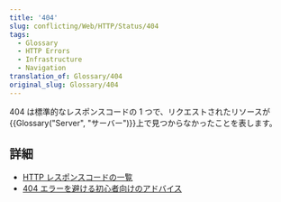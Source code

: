 ```yaml
---
title: '404'
slug: conflicting/Web/HTTP/Status/404
tags:
  - Glossary
  - HTTP Errors
  - Infrastructure
  - Navigation
translation_of: Glossary/404
original_slug: Glossary/404
---
```

404 は標準的なレスポンスコードの 1 つで、リクエストされたリソースが{{Glossary("Server", "サーバー")}}上で見つからなかったことを表します。

## 詳細

- [HTTP レスポンスコードの一覧](/ja/docs/Web/HTTP/Status)
- [404 エラーを避ける初心者向けのアドバイス](/ja/docs/Learn/Common_questions/Checking_that_your_web_site_is_working_properly)
